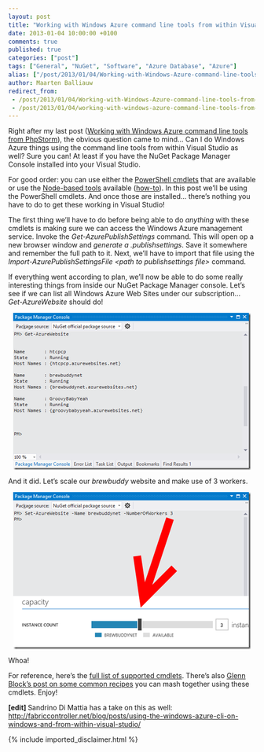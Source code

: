 ```yaml
---
layout: post
title: "Working with Windows Azure command line tools from within Visual Studio"
date: 2013-01-04 10:00:00 +0100
comments: true
published: true
categories: ["post"]
tags: ["General", "NuGet", "Software", "Azure Database", "Azure"]
alias: ["/post/2013/01/04/Working-with-Windows-Azure-command-line-tools-from-within-Visual-Studio.aspx", "/post/2013/01/04/working-with-windows-azure-command-line-tools-from-within-visual-studio.aspx"]
author: Maarten Balliauw
redirect_from:
 - /post/2013/01/04/Working-with-Windows-Azure-command-line-tools-from-within-Visual-Studio.aspx
 - /post/2013/01/04/working-with-windows-azure-command-line-tools-from-within-visual-studio.aspx
---
```

<p>Right after my last post (<a href="/post/2013/01/03/Working-with-Windows-Azure-from-within-PhpStorm.aspx">Working with Windows Azure command line tools from PhpStorm</a>), the obvious question came to mind&hellip; Can I do Windows Azure things using the command line tools from within Visual Studio as well? Sure you can! At least if you have the NuGet Package Manager Console installed into your Visual Studio.</p>
<p>For good order: you can use either the <a href="http://www.windowsazure.com/en-us/manage/downloads/">PowerShell cmdlets</a> that are available or use the <a href="http://go.microsoft.com/fwlink/?LinkID=275464&amp;clcid=0x409">Node-based tools</a> available (<a href="http://fabriccontroller.net/blog/posts/using-the-windows-azure-cli-on-windows-and-from-within-visual-studio/">how-to</a>). In this post we&rsquo;ll be using the PowerShell cmdlets. And once those are installed&hellip; there&rsquo;s nothing you have to do to get these working in Visual Studio!</p>
<p>The first thing we&rsquo;ll have to do before being able to do <em>anything</em> with these cmdlets is making sure we can access the Windows Azure management service. Invoke the <em>Get-AzurePublishSettings </em>command. This will open op a new browser window and <em>generate a .publishsettings</em>. Save it somewhere and remember the full path to it. Next, we&rsquo;ll have to import that file using the <em>Import-AzurePublishSettingsFile &lt;path to publishsettings file&gt; </em>command.</p>
<p>If everything went according to plan, we&rsquo;ll now be able to do some really interesting things from inside our NuGet Package Manager console. Let&rsquo;s see if we can list all Windows Azure Web Sites under our subscription&hellip; <em>Get-AzureWebsite </em>should do!</p>
<p><a href="/images/image_245.png"><img style="background-image: none; float: none; padding-top: 0px; padding-left: 0px; margin: 5px auto; display: block; padding-right: 0px; border: 0px;" title="List Windows Azure Web Site from NuGet Package Manager console" src="/images/image_thumb_209.png" border="0" alt="List Windows Azure Web Site from NuGet Package Manager console" width="484" height="320" /></a></p>
<p>And it did. Let&rsquo;s scale our <em>brewbuddy</em> website and make use of 3 workers.</p>
<p><a href="/images/image_246.png"><img style="background-image: none; float: none; padding-top: 0px; padding-left: 0px; margin: 5px auto; display: block; padding-right: 0px; border: 0px;" title="image" src="/images/image_thumb_210.png" border="0" alt="image" width="484" height="320" /></a></p>
<p>Whoa!</p>
<p>For reference, here&rsquo;s the <a href="http://msdn.microsoft.com/en-us/library/windowsazure/jj152841">full list of supported cmdlets</a>. There&rsquo;s also <a href="http://codebetter.com/glennblock/2012/12/26/simple-powershell-scripting-for-azure-powershell-cmdlets/">Glenn Block&rsquo;s post on some common recipes</a> you can mash together using these cmdlets. Enjoy!</p>
<p><strong>[edit] </strong>Sandrino Di Mattia has a take on this as well: <a href="http://fabriccontroller.net/blog/posts/using-the-windows-azure-cli-on-windows-and-from-within-visual-studio/">http://fabriccontroller.net/blog/posts/using-the-windows-azure-cli-on-windows-and-from-within-visual-studio/</a></p>

{% include imported_disclaimer.html %}

